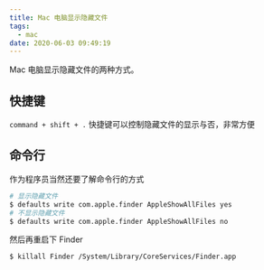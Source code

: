 ```yaml
---
title: Mac 电脑显示隐藏文件
tags:
  - mac
date: 2020-06-03 09:49:19
---
```



Mac 电脑显示隐藏文件的两种方式。

<!-- more -->
<!-- toc -->

## 快捷键

`command + shift + .` 快捷键可以控制隐藏文件的显示与否，非常方便

## 命令行

作为程序员当然还要了解命令行的方式

```bash
# 显示隐藏文件
$ defaults write com.apple.finder AppleShowAllFiles yes
# 不显示隐藏文件
$ defaults write com.apple.finder AppleShowAllFiles no
```

然后再重启下 Finder

```bash
$ killall Finder /System/Library/CoreServices/Finder.app
```
